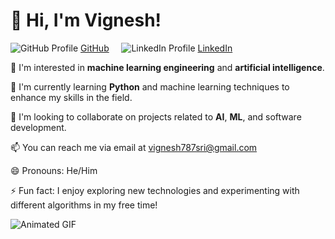 # 👋 Hi, I'm Vignesh!

![GitHub Profile](https://img.shields.io/badge/GitHub-Profile-6e5494?logo=github) [GitHub](https://github.com/vignesh05p) &nbsp;&nbsp;&nbsp;
![LinkedIn Profile](https://img.shields.io/badge/LinkedIn-Profile-2867B2?logo=linkedin) [LinkedIn](https://www.linkedin.com/in/vignesh-prabhu-3177b7214/)

👀 I'm interested in **machine learning engineering** and **artificial intelligence**.

🌱 I'm currently learning **Python** and machine learning techniques to enhance my skills in the field.

💞️ I'm looking to collaborate on projects related to **AI**, **ML**, and software development.

📫 You can reach me via email at vignesh787sri@gmail.com

😄 Pronouns: He/Him

⚡ Fun fact: I enjoy exploring new technologies and experimenting with different algorithms in my free time!

![Animated GIF](https://media.giphy.com/media/JqmupuTVZYaQX5s094/giphy.gif?cid=790b7611mww8znqjgzrlreslr0nqc8kh2jxf9ha7dkiex7gf&ep=v1_gifs_search&rid=giphy.gif&ct=g)
